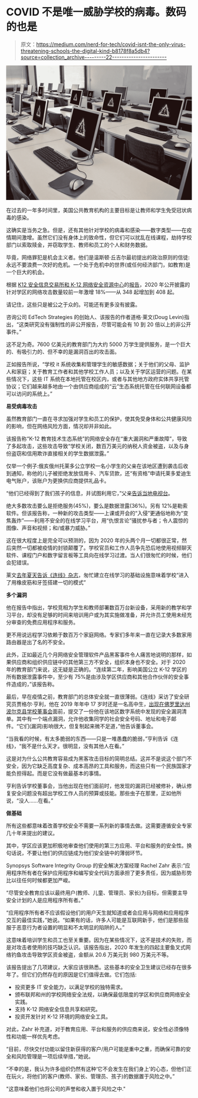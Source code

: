 # COVID 不是唯一威胁学校的病毒。数码的也是

> 原文：<https://medium.com/nerd-for-tech/covid-isnt-the-only-virus-threatening-schools-the-digital-kind-b8178f8a5db4?source=collection_archive---------22----------------------->

![](img/1f6cbf7383f3c7c78c65040a464be862.png)

在过去的一年多时间里，美国公共教育机构的主要目标是让教师和学生免受冠状病毒的感染。

这确实是当务之急。但是，还有其他针对学校的病毒和感染——数字类型——在疫情期间激增。虽然它们没有身体上的致命性，但它们可以扰乱在线课程，劫持学校部门以索取赎金，并窃取学生、教师和员工的个人和财务数据。

毕竟，网络罪犯是机会主义者。他们是温斯顿·丘吉尔最初提出的政治原则的信徒:永远不要浪费一次好的危机。一个处于危机中的世界(或任何经济部门，如教育)是一个巨大的机会。

根据 [K12 安全信息交易所和 K-12 网络安全资源中心](https://k12cybersecure.com/year-in-review/)的[报告](https://k12cybersecure.com/wp-content/uploads/2021/03/StateofK12Cybersecurity-2020.pdf)，2020 年公开披露的针对学区的网络攻击数量较前一年激增 18%——从 348 起增加到 408 起。

请记住，这些只是被公之于众的。可能还有更多没有披露。

咨询公司 EdTech Strategies 的创始人、该报告的作者道格·莱文(Doug Levin)指出，“这类研究没有强制性的非公开报告，尽管可能会有 10 到 20 倍以上的非公开事件。”

这不足为奇。7600 亿美元的教育部门为大约 5000 万学生提供服务，是一个巨大的、有吸引力的、但不幸的是漏洞百出的攻击面。

正如报告所说，“学校 it 系统收集和管理学生的敏感数据；关于他们的父母、监护人和家庭；关于教育工作者和其他学校工作人员；以及关于学区运营的问题。在某些情况下，这些 IT 系统在本地托管在校区内，或者与其他地方政府实体共享托管协议；它们越来越多地由一个由供应商组成的“云”生态系统托管在任何联网设备都可以访问的系统上。”

**易受病毒攻击**

虽然教育部门一直在寻求加强对学生和员工的保护，使其免受身体和公共健康风险的影响，但在网络风险方面，情况却并非如此。

该报告称“K-12 教育技术生态系统”的网络安全存在“重大漏洞和严重故障”，导致了多起攻击，这些攻击导致“学校关闭，数百万美元的纳税人资金被盗，以及与身份盗窃和信用欺诈直接相关的学生数据泄露。”

仅举一个例子:俄亥俄州托莱多公立学校一名小学生的父亲在该地区遭到袭击后收到通知，称他的儿子被拒绝发放信用卡、汽车贷款，还“有资格”申请托莱多爱迪生电气账户，该账户为更换供应商提供礼品卡。

“他们已经得到了我们孩子的信息，并试图利用它，”父亲[告诉当地电视台](https://www.13abc.com/2021/02/22/toledo-public-school-students-seeing-effects-of-massive-data-breach/)。

绝大多数攻击要么是拒绝服务(45%)，要么是数据泄露(36%)。另有 12%是勒索软件。但该报告称，一种新的攻击类型——上课或开会的“入侵”更通俗地称为“变焦轰炸”——利用不安全的在线学习平台，用“仇恨言论”骚扰参与者；令人震惊的图像、声音和视频；和/或暴力威胁。”

这在很大程度上是完全可以预测的，因为 2020 年的头两个月一切都很正常，然后突然一切都被疫情的封锁颠覆了。学校官员和工作人员争先恐后地使用视频聊天软件、课程门户和数字留言板等工具向在线学习过渡。当人们很匆忙的时候，他们会犯错误。

莱文[去年夏天告诉《连线》杂志](https://www.wired.com/story/schools-already-struggled-cybersecurity-then-came-covid-19/)，匆忙建立在线学习的基础设施意味着学校“进入了用橡皮筋和牙签搭建一切的模式”

**多个漏洞**

他在报告中指出，学校竞相为学生和教师部署数百万台新设备，采用新的教学和学习平台，却没有足够的时间来培训用户或为其实施做准备，并允许员工使用未经充分审查的免费应用程序和服务。

更不用说远程学习依赖于数百万个家庭网络。专家们多年来一直在记录大多数家用路由器是出了名的不安全。

此外，正如最近几个月网络安全管理软件产品黑客事件令人痛苦地说明的那样，如果供应商和组织供应链中的其他第三方不安全，组织本身也不安全。对于 2020 年的教育部门来说，这无疑是正确的。“连续第二年，影响美国公立 K-12 学区的所有数据泄露事件中，至少有 75%是由涉及学区供应商和其他合作伙伴的安全事件造成的，”该报告称。

最后，早在疫情之前，教育部门的总体安全就一直很薄弱。《连线》采访了安全研究员贾格尔·亨利，他在 2019 年年中 17 岁时还是一名高中生，[出现在佛罗里达州波尔克县学校董事会](https://www.youtube.com/watch?v=7Uemtp1cRss)面前，提交了一份他在该地区数字系统中发现的安全漏洞清单。其中有一个端点漏洞，允许他收集同学的社会安全号码、地址和电子邮件。“它们(漏洞)影响很大，但复制起来微不足道，”他告诉董事会。

“当我看的时候，有太多脆弱的东西——只是一堆愚蠢的脆弱，”亨利告诉《连线》，“我不是什么天才。很明显，没有其他人在看。”

这是对为什么公共教育容易成为黑客攻击目标的简明总结。这并不是说这个部门不安全，因为它缺乏高度复杂、成本高昂的工具和服务，而这些只有一个民族国家才能负担得起。而是它没有做最基本的事情。

亨利告诉学校董事会，当他出现在他们面前时，他发现的漏洞已经被修补，确认修复安全问题没有超出学校工作人员的预算或技能。那些虫子在那里，正如他所说，“没人……在看。”

**做基础**

所有这些都意味着改善学校安全不需要一系列新的事情去做。这需要遵循安全专家几十年来提出的建议。

其中，学区应该更加积极地审查他们使用的第三方应用、平台和服务的安全性。换句话说，不要让他们的供应链成为他们安全链中的薄弱环节。

Synopsys Software Integrity Group 的安全解决方案经理 Rachel Zahr 表示:“应用程序所有者在保护应用程序和编写安全代码方面承担了更多责任，因为威胁形势比以往任何时候都更加严峻。

“尽管安全教育应该以最终用户(教师、儿童、管理员、家长)为目标，但需要主导安全计划的人是应用程序所有者。”

“应用程序所有者不应该假设他们的用户天生就知道或者会应用与网络和应用程序交互的最佳实践，”她说。“如果有的话，许多人可能是互联网新手，他们是那些屈服于恶意行为者设置的明显和不太明显的陷阱的人。”

这意味着培训学生和员工也至关重要。因为在某些情况下，这不是技术的失败，而是对攻击者使用的技巧缺乏认识。该报告指出，2020 年发生的四起主要鱼叉式网络钓鱼攻击导致学区资金被盗，金额从 20.6 万美元到 980 万美元不等。

该报告提出了几项建议，大家应该很熟悉。这些基本的安全卫生建议已经存在很多年了。但它们仍然存在的原因是它们值得去做。它们包括:

*   投资更多 IT 安全能力，以满足学校的独特需求。
*   颁布联邦和州的学校网络安全法规，以确保最低限度的学区和供应商网络安全实践。
*   支持 K-12 网络安全信息共享和研究。
*   投资开发针对 K-12 环境的网络安全工具。

对此，Zahr 补充道，对于教育应用、平台和服务的供应商来说，安全性必须像特性和功能一样优先考虑。

“目前，尽快交付功能以留住新获得的客户/用户可能是重中之重，而确保可靠的安全和风险管理是一项后续举措，”她说。

“不幸的是，我认为许多组织仍然有这种‘它不会发生在我们身上’的心态，但他们正在玩火，将他们的客户(教师、家长、管理员、孩子)的数据置于风险之中。”

"这意味着他们也将公司的声誉和收入置于风险之中."